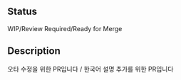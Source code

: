 ## Status
WIP/Review Required/Ready for Merge


## Description
오타 수정을 위한 PR입니다 / 한국어 설명 추가를 위한 PR입니다
